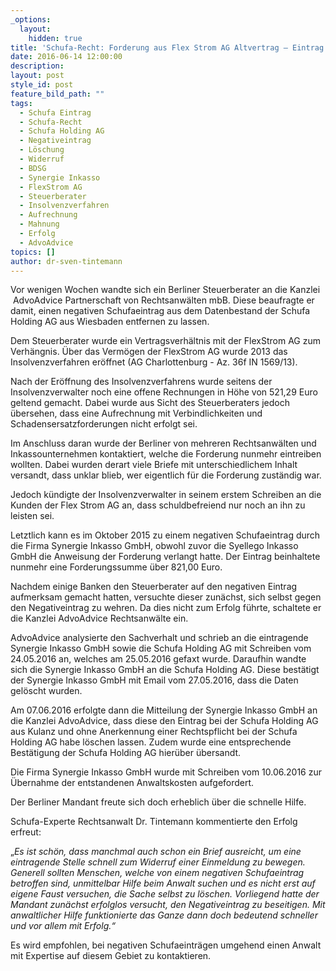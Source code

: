 ```yaml
---
_options:
  layout:
    hidden: true
title: 'Schufa-Recht: Forderung aus Flex Strom AG Altvertrag – Eintrag durch Synergie Inkasso GmbH zur Löschung gebracht'
date: 2016-06-14 12:00:00
description:
layout: post
style_id: post
feature_bild_path: ""
tags:
  - Schufa Eintrag
  - Schufa-Recht
  - Schufa Holding AG
  - Negativeintrag
  - Löschung
  - Widerruf
  - BDSG
  - Synergie Inkasso
  - FlexStrom AG
  - Steuerberater
  - Insolvenzverfahren
  - Aufrechnung
  - Mahnung
  - Erfolg
  - AdvoAdvice
topics: []
author: dr-sven-tintemann
---
```



Vor wenigen Wochen wandte sich ein Berliner Steuerberater an die Kanzlei  AdvoAdvice Partnerschaft von Rechtsanwälten mbB. Diese beaufragte er damit, einen negativen Schufaeintrag aus dem Datenbestand der Schufa Holding AG aus Wiesbaden entfernen zu lassen.

Dem Steuerberater wurde ein Vertragsverhältnis mit der FlexStrom AG zum Verhängnis. Über das Vermögen der FlexStrom AG wurde 2013 das Insolvenzverfahren eröffnet (AG Charlottenburg - Az. 36f IN 1569/13).

Nach der Eröffnung des Insolvenzverfahrens wurde seitens der Insolvenzverwalter noch eine offene Rechnungen in Höhe von 521,29 Euro geltend gemacht. Dabei wurde aus Sicht des Steuerberaters jedoch übersehen, dass eine Aufrechnung mit Verbindlichkeiten und Schadensersatzforderungen nicht erfolgt sei.

Im Anschluss daran wurde der Berliner von mehreren Rechtsanwälten und Inkassounternehmen kontaktiert, welche die Forderung nunmehr eintreiben wollten. Dabei wurden derart viele Briefe mit unterschiedlichem Inhalt versandt, dass unklar blieb, wer eigentlich für die Forderung zuständig war.

Jedoch kündigte der Insolvenzverwalter in seinem erstem Schreiben an die Kunden der Flex Strom AG an, dass schuldbefreiend nur noch an ihn zu leisten sei.

Letztlich kann es im Oktober 2015 zu einem negativen Schufaeintrag durch die Firma Synergie Inkasso GmbH, obwohl zuvor die Syellego Inkasso GmbH die Anweisung der Forderung verlangt hatte. Der Eintrag beinhaltete nunmehr eine Forderungssumme über 821,00 Euro.

Nachdem einige Banken den Steuerberater auf den negativen Eintrag aufmerksam gemacht hatten, versuchte dieser zunächst, sich selbst gegen den Negativeintrag zu wehren. Da dies nicht zum Erfolg führte, schaltete er die Kanzlei AdvoAdvice Rechtsanwälte ein.

AdvoAdvice analysierte den Sachverhalt und schrieb an die eintragende Synergie Inkasso GmbH sowie die Schufa Holding AG mit Schreiben vom 24.05.2016 an, welches am 25.05.2016 gefaxt wurde. Daraufhin wandte sich die Synergie Inkasso GmbH an die Schufa Holding AG. Diese bestätigt der Synergie Inkasso GmbH mit Email vom 27.05.2016, dass die Daten gelöscht wurden.

Am 07.06.2016 erfolgte dann die Mitteilung der Synergie Inkasso GmbH an die Kanzlei AdvoAdvice, dass diese den Eintrag bei der Schufa Holding AG aus Kulanz und ohne Anerkennung einer Rechtspflicht bei der Schufa Holding AG habe löschen lassen. Zudem wurde eine entsprechende Bestätigung der Schufa Holding AG hierüber übersandt.

Die Firma Synergie Inkasso GmbH wurde mit Schreiben vom 10.06.2016 zur Übernahme der entstandenen Anwaltskosten aufgefordert.

Der Berliner Mandant freute sich doch erheblich über die schnelle Hilfe.

Schufa-Experte Rechtsanwalt Dr. Tintemann kommentierte den Erfolg erfreut:

„*Es ist schön, dass manchmal auch schon ein Brief ausreicht, um eine eintragende Stelle schnell zum Widerruf einer Einmeldung zu bewegen. Generell sollten Menschen, welche von einem negativen Schufaeintrag betroffen sind, unmittelbar Hilfe beim Anwalt suchen und es nicht erst auf eigene Faust versuchen, die Sache selbst zu löschen. Vorliegend hatte der Mandant zunächst erfolglos versucht, den Negativeintrag zu beseitigen. Mit anwaltlicher Hilfe funktionierte das Ganze dann doch bedeutend schneller und vor allem mit Erfolg.“*

Es wird empfohlen, bei negativen Schufaeinträgen umgehend einen Anwalt mit Expertise auf diesem Gebiet zu kontaktieren.
